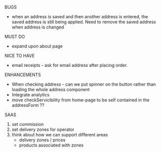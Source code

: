BUGS
- when an address is saved and then another address is entered, the saved address is still being applied. Need to remove the saved address when address is changed

MUST DO
- expand upon about page

NICE TO HAVE
- email receipts - ask for email address after placing order.

ENHANCEMENTS
- When checking address - can we put spinner on the button rather than loading the whole address component
- Integrate analytics
- move checkServicibility from home-page to be self contained in the addressForm ??



SAAS
1. set commission
2. set delivery zones for operator
3. think about how we can support different areas
    - delivery zones / prices
    - products associated with zones
